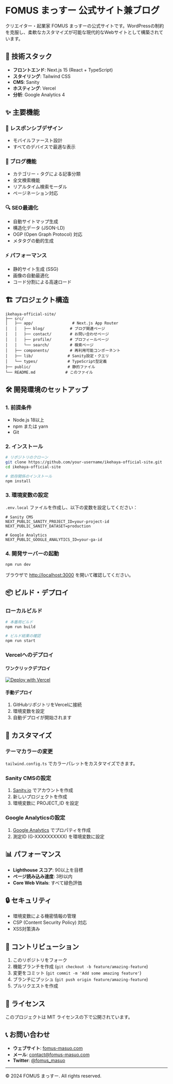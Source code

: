 # FOMUS まっすー 公式サイト兼ブログ

クリエイター・起業家 FOMUS まっすーの公式サイトです。WordPressの制約を克服し、柔軟なカスタマイズが可能な現代的なWebサイトとして構築されています。

## 🚀 技術スタック

- **フロントエンド**: Next.js 15 (React + TypeScript)
- **スタイリング**: Tailwind CSS
- **CMS**: Sanity
- **ホスティング**: Vercel
- **分析**: Google Analytics 4

## ✨ 主要機能

### 📱 レスポンシブデザイン
- モバイルファースト設計
- すべてのデバイスで最適な表示

### 📝 ブログ機能
- カテゴリー・タグによる記事分類
- 全文検索機能
- リアルタイム検索モーダル
- ページネーション対応

### 🔍 SEO最適化
- 自動サイトマップ生成
- 構造化データ (JSON-LD)
- OGP (Open Graph Protocol) 対応
- メタタグの動的生成

### ⚡ パフォーマンス
- 静的サイト生成 (SSG)
- 画像の自動最適化
- コード分割による高速ロード

## 🏗️ プロジェクト構造

```
ikehaya-official-site/
├── src/
│   ├── app/                 # Next.js App Router
│   │   ├── blog/           # ブログ関連ページ
│   │   ├── contact/        # お問い合わせページ
│   │   ├── profile/        # プロフィールページ
│   │   └── search/         # 検索ページ
│   ├── components/         # 再利用可能コンポーネント
│   ├── lib/               # Sanity設定・クエリ
│   └── types/             # TypeScript型定義
├── public/                # 静的ファイル
└── README.md             # このファイル
```

## 🛠️ 開発環境のセットアップ

### 1. 前提条件

- Node.js 18以上
- npm または yarn
- Git

### 2. インストール

```bash
# リポジトリのクローン
git clone https://github.com/your-username/ikehaya-official-site.git
cd ikehaya-official-site

# 依存関係のインストール
npm install
```

### 3. 環境変数の設定

`.env.local` ファイルを作成し、以下の変数を設定してください：

```env
# Sanity CMS
NEXT_PUBLIC_SANITY_PROJECT_ID=your-project-id
NEXT_PUBLIC_SANITY_DATASET=production

# Google Analytics
NEXT_PUBLIC_GOOGLE_ANALYTICS_ID=your-ga-id
```

### 4. 開発サーバーの起動

```bash
npm run dev
```

ブラウザで [http://localhost:3000](http://localhost:3000) を開いて確認してください。

## 📦 ビルド・デプロイ

### ローカルビルド

```bash
# 本番用ビルド
npm run build

# ビルド結果の確認
npm run start
```

### Vercelへのデプロイ

#### ワンクリックデプロイ

[![Deploy with Vercel](https://vercel.com/button)](https://vercel.com/new/clone?repository-url=https://github.com/masuo444/masublog.git)

#### 手動デプロイ

1. GitHubリポジトリをVercelに接続
2. 環境変数を設定
3. 自動デプロイが開始されます

## 🎨 カスタマイズ

### テーマカラーの変更

`tailwind.config.ts` でカラーパレットをカスタマイズできます。

### Sanity CMSの設定

1. [Sanity.io](https://sanity.io) でアカウントを作成
2. 新しいプロジェクトを作成
3. 環境変数に PROJECT_ID を設定

### Google Analyticsの設定

1. [Google Analytics](https://analytics.google.com) でプロパティを作成
2. 測定ID (G-XXXXXXXXXX) を環境変数に設定

## 📊 パフォーマンス

- **Lighthouse スコア**: 90以上を目標
- **ページ読み込み速度**: 3秒以内
- **Core Web Vitals**: すべて緑色評価

## 🔒 セキュリティ

- 環境変数による機密情報の管理
- CSP (Content Security Policy) 対応
- XSS対策済み

## 🤝 コントリビューション

1. このリポジトリをフォーク
2. 機能ブランチを作成 (`git checkout -b feature/amazing-feature`)
3. 変更をコミット (`git commit -m 'Add some amazing feature'`)
4. ブランチにプッシュ (`git push origin feature/amazing-feature`)
5. プルリクエストを作成

## 📝 ライセンス

このプロジェクトは MIT ライセンスの下で公開されています。

## 📞 お問い合わせ

- **ウェブサイト**: [fomus-masuo.com](https://fomus-masuo.com)
- **メール**: contact@fomus-masuo.com
- **Twitter**: [@fomus_masuo](https://twitter.com/fomus_masuo)

---

© 2024 FOMUS まっすー. All rights reserved.